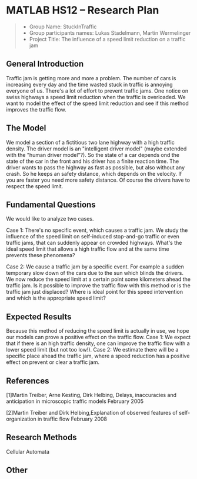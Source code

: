 ﻿# MATLAB HS12 – Research Plan 


> * Group Name: StuckInTraffic
> * Group participants names: Lukas Stadelmann, Martin Wermelinger
> * Project Title: The influence of a speed limit reduction on a traffic jam

## General Introduction

Traffic jam is getting more and more a problem. The number of cars is increasing every day and the time wasted stuck in traffic is annoying everyone of us.
There's a lot of effort to prevent traffic jams. One notice on swiss highways a speed limit reduction when the traffic is overloaded.
We want to model the effect of the speed limit reduction and see if this method improves the traffic flow.


## The Model

We model a section of a fictitious two lane highway with a high traffic density. 
The driver model is an "intelligent driver model" (maybe extended with the "human driver model"?). So the state of a car depends ond the state of the car in the front and his driver has a finite reaction time. The driver wants to pass the highway as fast as possible, but also without any crash. So he keeps an safety distance, which
depends on the velocity. If you are faster you need more safety distance. Of course the drivers have to respect the speed limit.



## Fundamental Questions

We would like to analyze two cases.

Case 1:
There's no specific event, which causes a traffic jam. We study the influence of the speed limit on self-induced stop-and-go traffic or even traffic jams, that can suddenly appear on crowded highways.
What's the ideal speed limit that allows a high traffic flow and at the same time prevents these phenomena?

Case 2:
We cause a traffic jam by a specific event. For example a sudden temporary slow down of the cars due to the sun which blinds the drivers. We now reduce the speed limit at a certain point some kilometers ahead the traffic jam.
Is it possible to improve the traffic flow with this method or is the traffic jam just displaced?
Where is ideal point for this speed intervention and which is the appropriate speed limit?





## Expected Results

Because this method of reducing the speed limit is actually in use, we hope our models can prove a positive effect on the traffic flow. 
Case 1:
We expect that if there is an high traffic density, one can improve the traffic flow with a lower speed limit (but not too low!).
Case 2:
We estimate there will be a specific place ahead the traffic jam, where a speed reduction has a positive effect on prevent or clear a traffic jam.

## References 

[1]Martin Treiber, Arne Kesting, Dirk Helbing, Delays, inaccuracies and anticipation in
microscopic traffic models February 2005

[2]Martin Treiber and Dirk Helbing,Explanation of observed features of self-organization in traffic flow February 2008



## Research Methods

Cellular Automata



## Other

